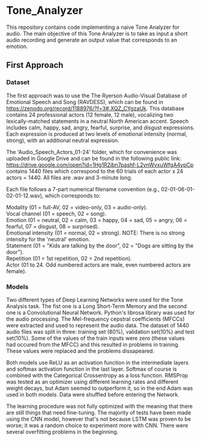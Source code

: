 # Tone_Analyzer
This repository contains code implementing a naive Tone Analyzer for audio. The main objective of this Tone Analyzer is to take as input a short audio recording and generate an output value that corresponds to an emotion.

## First Approach
### Dataset
The first approach was to use the The Ryerson Audio-Visual Database of Emotional Speech and Song (RAVDESS), which can be found in https://zenodo.org/record/1188976/?f=3#.XQZ_CYgzaUk. This database contains 24 professional actors (12 female, 12 male), vocalizing two lexically-matched statements in a neutral North American accent. Speech includes calm, happy, sad, angry, fearful, surprise, and disgust expressions. Each expression is produced at two levels of emotional intensity (normal, strong), with an additional neutral expression.

The 'Audio_Speech_Actors_01-24' folder, which for convenience was uploaded in Google Drive and can be found in the following public link: https://drive.google.com/open?id=1Hg1R2jbn7pashf-L2vnWvxuWfgA4ypCp contains 1440 files which correspond to the 60 trials of each actor x 24 actors = 1440. All files are .wav and 3-minute long. 

Each file follows a 7-part numerical filename convention (e.g., 02-01-06-01-02-01-12.wav), which corresponds to:

Modality (01 = full-AV, 02 = video-only, 03 = audio-only).<br />
Vocal channel (01 = speech, 02 = song).<br />
Emotion (01 = neutral, 02 = calm, 03 = happy, 04 = sad, 05 = angry, 06 = fearful, 07 = disgust, 08 = surprised).<br />
Emotional intensity (01 = normal, 02 = strong). NOTE: There is no strong intensity for the 'neutral' emotion.<br />
Statement (01 = "Kids are talking by the door", 02 = "Dogs are sitting by the door").<br />
Repetition (01 = 1st repetition, 02 = 2nd repetition).<br />
Actor (01 to 24. Odd numbered actors are male, even numbered actors are female).

### Models
Two different types of Deep Learning Networks were used for the Tone Analysis task. The fist one is a Long Short-Term Memory and the second one is a Convolutional Neural Network. Python's librosa library was used for the audio processing. The Mel-frequency cepstral coefficients (MFCCs) were extracted and used to represent the audio data. The dataset of 1440 audio files was split in three: training set (80%), validation set(10%) and test set(10%). Some of the values of the train inputs were zero (these values had occured from the MFCC) and this resulted in problems in training. These values were replaced and the problems dissapeared.

Both models use ReLU as an activation function in the intermediate layers and softmax activation function in the last layer. Softmax of course is combined with the Categorical Crossentropy as a loss function. RMSProp was tested as an optimizer using different learning rates and different weight decays, but Adam seemed to outperform it, so in the end Adam was used in both models. Data were shuffled before entering the Network.

The learning procedure was not fully optimized with the meaning that there are still things that need fine-tuning. The majority of tests have been made using the CNN model, however that's not because LSTM was proven to be worse; it was a random choice to experiment more with CNN. There were several overfitting problems in the beginning. 
